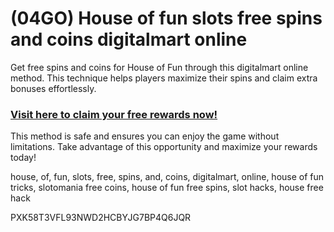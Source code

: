 # (04GO) House of fun slots free spins and coins digitalmart online

Get free spins and coins for House of Fun through this digitalmart online method. This technique helps players maximize their spins and claim extra bonuses effortlessly.  

### [Visit here to claim your free rewards now!](https://gamehunters.win/house-of-fun)  

This method is safe and ensures you can enjoy the game without limitations. Take advantage of this opportunity and maximize your rewards today!  

house, of, fun, slots, free, spins, and, coins, digitalmart, online, house of fun tricks, slotomania free coins, house of fun free spins, slot hacks, house free hack  

PXK58T3VFL93NWD2HCBYJG7BP4Q6JQR  
